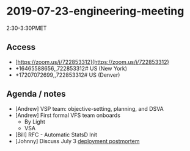 # 2019-07-23-engineering-meeting

2:30-3:30PMET

## Access

* [https://zoom.us/j/722853312](https://zoom.us/j/722853312)
* +16465588656,,722853312\# US \(New York\)
* +17207072699,,722853312\# US \(Denver\)

## Agenda / notes

* \[Andrew\] VSP team: objective-setting, planning, and DSVA
* \[Andrew\] First formal VFS team onboards
  * By Light
  * VSA
* \[Bill\] RFC - Automatic StatsD Init
* \[Johnny\] Discuss July 3 [deployment postmortem](https://github.com/department-of-veterans-affairs/va.gov-team-sensitive/pull/4)

